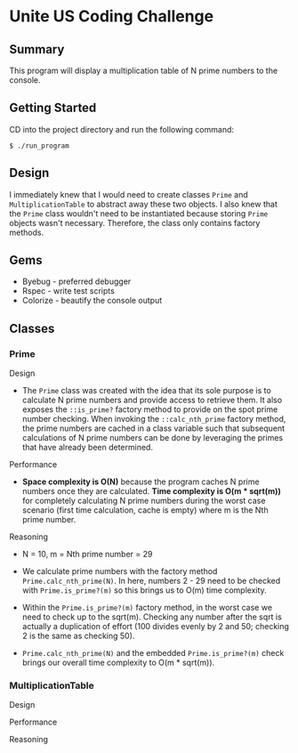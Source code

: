 # Unite US Coding Challenge

## Summary

This program will display a multiplication table of N prime numbers to the console.

## Getting Started
CD into the project directory and run the following command:

    $ ./run_program

## Design

I immediately knew that I would need to create classes `Prime` and `MultiplicationTable` to abstract away these two objects.  I also knew that the `Prime` class wouldn't need to be instantiated because storing `Prime` objects wasn't necessary. Therefore, the class only contains factory methods.  

## Gems
* Byebug - preferred debugger
* Rspec - write test scripts
* Colorize - beautify the console output

## Classes

### Prime

Design
  + The `Prime` class was created with the idea that its sole purpose is to calculate N prime numbers and provide access to retrieve them.  It also exposes the `::is_prime?` factory method to provide on the spot prime number checking.  When invoking the `::calc_nth_prime` factory method, the prime numbers are cached in a class variable such that subsequent calculations of N prime numbers can be done by leveraging the primes that have already been determined.

Performance
  + **Space complexity is O(N)** because the program caches N prime numbers once they are calculated.  **Time complexity is O(m * sqrt(m))** for completely calculating N prime numbers during the worst case scenario (first time calculation, cache is empty) where m is the Nth prime number.

Reasoning

  + N = 10, m = Nth prime number = 29

  + We calculate prime numbers with the factory method `Prime.calc_nth_prime(N)`.  In here, numbers 2 - 29 need to be checked with `Prime.is_prime?(m)` so this brings us to O(m) time complexity.

  + Within the `Prime.is_prime?(m)` factory method, in the worst case we need to check up to the sqrt(m).  Checking any number after the sqrt is actually a duplication of effort (100 divides evenly by 2 and 50; checking 2 is the same as checking 50).

  + `Prime.calc_nth_prime(N)` and the embedded `Prime.is_prime?(m)` check brings our overall time complexity to O(m * sqrt(m)).

### MultiplicationTable

Design

Performance

Reasoning

